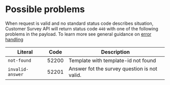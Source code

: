    
Possible problems
=================

When request is valid and no standard status code describes situation, Customer Survey API will return status code `440` with one of the following problems in the payload. 
To learn more see general guidance on [error handling]()


Literal 				                                     	| Code 	 | Description
----------------------------------------------------------------|--------|----------------------------------------
`not-found`														|52200	 | Template with template-id not found
`invalid-answer`					            				|52201	 | Answer fot the survey question is not valid.
